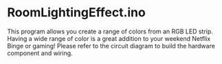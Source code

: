 # RoomLightingEffect.ino
This program allows you create a range of colors from an RGB LED strip. Having a wide range of color is a great addition to your weekend Netflix Binge or gaming!
Please refer to the circuit diagram to build the hardware component and wiring. 
